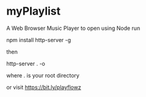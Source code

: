 # myPlaylist
A Web Browser Music Player
to open using Node run

npm install http-server -g

then

http-server . -o 

where . is your root directory

or visit https://bit.ly/playflowz